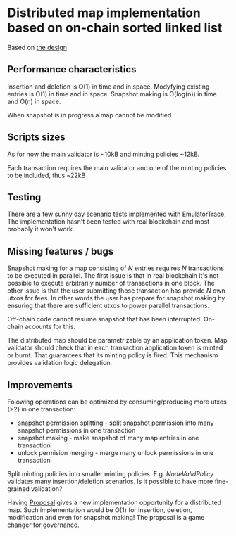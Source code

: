 # Distributed map implementation based on on-chain sorted linked list

Based on [the design](https://mlabs.slab.com/posts/on-chain-association-list-with-constant-time-insert-removal-sh8z2xzy)

## Performance characteristics

Insertion and deletion is O(1) in time and in space.
Modyfying existing entries is O(1) in time and in space.
Snapshot making is O(log(n)) in time and O(n) in space.

When snapshot is in progress a map cannot be modified.

## Scripts sizes

As for now the main validator is ~10kB and minting policies ~12kB.

Each transaction requires the main validator and one of the minting policies to be included, thus ~22kB

## Testing

There are a few sunny day scenario tests implemented with EmulatorTrace. The implementation hasn't been tested with real blockchain and most probably it won't work.

## Missing features / bugs

Snapshot making for a map consisting of $N$ entries requires $N$ transactions to be executed in parallel. The first issue is that in real blockchain it's not possible to execute arbitrarily number of transactions in one block. The other issue is that the user submitting those transaction has provide $N$ own utxos for fees. In other words the user has prepare for snapshot making by ensuring that there are sufficient utxos to power parallel transactions.

Off-chain code cannot resume snapshot that has been interrupted. On-chain accounts for this.

The distributed map should be parametrizable by an application token. Map validator should check that in each transaction application token is minted or burnt. That guarantees that its minting policy is fired. This mechanism provides validation logic delegation.

## Improvements

Folowing operations can be optimized by consuming/producing more utxos (>2) in one transaction:
- snapshot permission splitting - split snapshot permission into many snapshot permissions in one transaction  
- snapshot making - make snapshot of many map entries in one transaction
- unlock permision merging - merge many unlock permissions in one transaction

Split minting policies into smaller minting policies. E.g. *NodeValidPolicy* validates many insertion/deletion scenarios. Is it possible to have more fine-grained validation?

Having [Proposal](https://github.com/cardano-foundation/CIPs/pull/159) gives a new implementation opportunity for a distributed map. Such implementation would be O(1) for insertion, deletion, modification and even for snapshot making! The proposal is a game changer for governance.




